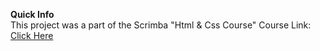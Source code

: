 **Quick Info**  
This project was a part of the Scrimba "Html & Css Course"
Course Link: [Click Here](https://scrimba.com/learn/htmlandcss)

